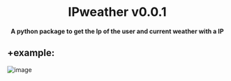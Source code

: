 <div align=center>
  
  # IPweather v0.0.1
  
  **A python package to get the Ip of the user and current weather with a IP**
</div>

## +example:
![image](https://user-images.githubusercontent.com/81589649/174447050-033ce7b1-6a43-4a45-8003-f5891242c57d.png)

